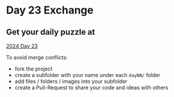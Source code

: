# Day 23 Exchange

## Get your daily puzzle at

[2024 Day 23](https://adventofcode.com/2024/day/23)

To avoid merge conflicts:

* fork the project
* create a subfolder with your name under each `dayNN/` folder
* add files / folders / images into your subfolder
* create a Pull-Request to share your code and ideas with others

